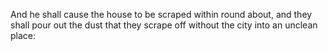 And he shall cause the house to be scraped within round about, and they shall pour out the dust that they scrape off without the city into an unclean place:
